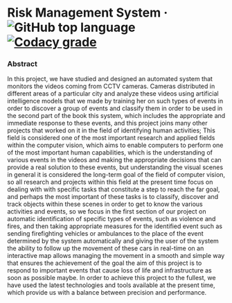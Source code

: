 # Risk Management System &middot; ![GitHub top language](https://img.shields.io/github/languages/top/ali-mohamed-nasser/Risk-Management-System) [![Codacy grade](https://img.shields.io/codacy/grade/b799d1bb235f4eb5849fb3765edf9ebd)](https://www.codacy.com/gh/ali-mohamed-nasser/Risk-Management-System/dashboard?utm_source=github.com&amp;utm_medium=referral&amp;utm_content=ali-mohamed-nasser/Risk-Management-System&amp;utm_campaign=Badge_Grade)

### Abstract
In this project, we have studied and designed an automated system that monitors the videos coming from CCTV cameras. Cameras distributed in different areas of a particular city and analyze these videos using artificial intelligence models that we made by training her on such types of events in order to discover a group of events and classify them in order to be used in the second part of the book this system, which includes the appropriate and immediate response to these events, and this project joins many other projects that worked on it in the field of identifying human activities; This field is considered one of the most important research and applied fields within the computer vision, which aims to enable computers to perform one of the most important human capabilities, which is the understanding of various events in the videos and making the appropriate decisions that can provide a real solution to these events, but understanding the visual scenes in general it is considered the long-term goal of the field of computer vision, so all research and projects within this field at the present time focus on dealing with with specific tasks that constitute a step to reach the far goal, and perhaps the most important of these tasks is to classify, discover and track objects within these scenes in order to get to know the various activities and events, so we focus in the first section of our project on
automatic identification of specific types of events, such as violence and fires, and then taking appropriate measures for the identified event such as sending firefighting vehicles or ambulances to the place of the event determined by the system automatically and giving the user of the system the ability to follow up the movement of these cars in real-time on an interactive map allows managing the movement in a smooth and simple way that ensures the achievement of the goal the aim of this project is to respond to important events that cause loss of life and infrastructure as soon as possible maybe. In order to achieve this project to the fullest, we have used the latest technologies and tools available at the present time, which provide us with a balance between precision and performance.
